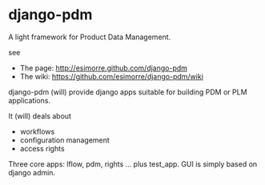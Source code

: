 django-pdm
==========

A light framework for Product Data Management.

see

* The page: http://esimorre.github.com/django-pdm
* The wiki: https://github.com/esimorre/django-pdm/wiki

django-pdm (will) provide django apps suitable for building PDM or PLM applications.

It (will) deals about

* workflows
* configuration management
* access rights

Three core apps: lflow, pdm, rights ... plus test_app. GUI is simply based on django admin.
